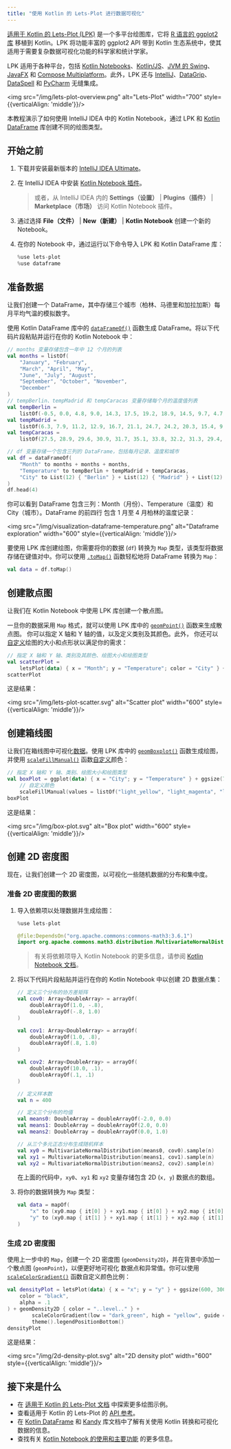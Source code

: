 ```yaml
---
title: "使用 Kotlin 的 Lets-Plot 进行数据可视化"
---
```

[适用于 Kotlin 的 Lets-Plot (LPK)](https://lets-plot.org/kotlin/get-started.html) 是一个多平台绘图库，它将 [R 语言的 ggplot2 库](https://ggplot2.tidyverse.org/) 移植到 Kotlin。LPK 将功能丰富的 ggplot2 API 带到 Kotlin 生态系统中，使其适用于需要复杂数据可视化功能的科学家和统计学家。

LPK 适用于各种平台，包括 [Kotlin Notebooks](data-analysis-overview.md#notebooks)、[Kotlin/JS](js-overview.md)、[JVM 的 Swing](https://docs.oracle.com/javase/8/docs/technotes/guides/swing/)、[JavaFX](https://openjfx.io/) 和 [Compose Multiplatform](https://www.jetbrains.com/lp/compose-multiplatform/)。此外，LPK 还与 [IntelliJ](https://www.jetbrains.com/idea/)、[DataGrip](https://www.jetbrains.com/datagrip/)、[DataSpell](https://www.jetbrains.com/dataspell/) 和 [PyCharm](https://www.jetbrains.com/pycharm/) 无缝集成。

<img src="/img/lets-plot-overview.png" alt="Lets-Plot" width="700" style={{verticalAlign: 'middle'}}/>

本教程演示了如何使用 IntelliJ IDEA 中的 Kotlin Notebook，通过 LPK 和 [Kotlin DataFrame](https://kotlin.github.io/dataframe/gettingstarted.html) 库创建不同的绘图类型。

## 开始之前

1. 下载并安装最新版本的 [IntelliJ IDEA Ultimate](https://www.jetbrains.com/idea/download/?section=mac)。
2. 在 IntelliJ IDEA 中安装 [Kotlin Notebook 插件](https://plugins.jetbrains.com/plugin/16340-kotlin-notebook)。

   > 或者，从 IntelliJ IDEA 内的 **Settings（设置）** | **Plugins（插件）** | **Marketplace（市场）** 访问 Kotlin Notebook 插件。
   >
   

3. 通过选择 **File（文件）** | **New（新建）** | **Kotlin Notebook** 创建一个新的 Notebook。
4. 在你的 Notebook 中，通过运行以下命令导入 LPK 和 Kotlin DataFrame 库：

    ```kotlin
    %use lets-plot
    %use dataframe
    ```

## 准备数据

让我们创建一个 DataFrame，其中存储三个城市（柏林、马德里和加拉加斯）每月平均气温的模拟数字。

使用 Kotlin DataFrame 库中的 [`dataFrameOf()`](https://kotlin.github.io/dataframe/createdataframe.html#dataframeof) 函数生成 DataFrame。将以下代码片段粘贴并运行在你的 Kotlin Notebook 中：

```kotlin
// months 变量存储包含一年中 12 个月的列表
val months = listOf(
    "January", "February",
    "March", "April", "May",
    "June", "July", "August",
    "September", "October", "November",
    "December"
)
// tempBerlin、tempMadrid 和 tempCaracas 变量存储每个月的温度值列表
val tempBerlin =
    listOf(-0.5, 0.0, 4.8, 9.0, 14.3, 17.5, 19.2, 18.9, 14.5, 9.7, 4.7, 1.0)
val tempMadrid =
    listOf(6.3, 7.9, 11.2, 12.9, 16.7, 21.1, 24.7, 24.2, 20.3, 15.4, 9.9, 6.6)
val tempCaracas =
    listOf(27.5, 28.9, 29.6, 30.9, 31.7, 35.1, 33.8, 32.2, 31.3, 29.4, 28.9, 27.6)

// df 变量存储一个包含三列的 DataFrame，包括每月记录、温度和城市
val df = dataFrameOf(
    "Month" to months + months + months,
    "Temperature" to tempBerlin + tempMadrid + tempCaracas,
    "City" to List(12) { "Berlin" } + List(12) { "Madrid" } + List(12) { "Caracas" }
)
df.head(4)
```

你可以看到 DataFrame 包含三列：Month（月份）、Temperature（温度）和 City（城市）。DataFrame 的前四行
包含 1 月至 4 月柏林的温度记录：

<img src="/img/visualization-dataframe-temperature.png" alt="Dataframe exploration" width="600" style={{verticalAlign: 'middle'}}/>

要使用 LPK 库创建绘图，你需要将你的数据 (`df`) 转换为 `Map` 类型，该类型将数据存储在键值对中。你可以使用 [`.toMap()`](https://kotlinlang.org/api/latest/jvm/stdlib/kotlin.collections/to-map.html) 函数轻松地将 DataFrame 转换为 `Map`：

```kotlin
val data = df.toMap()
```

## 创建散点图

让我们在 Kotlin Notebook 中使用 LPK 库创建一个散点图。

一旦你的数据采用 `Map` 格式，就可以使用 LPK 库中的 [`geomPoint()`](https://lets-plot.org/kotlin/api-reference/-lets--plot--kotlin/org.jetbrains.letsPlot.geom/geom-point/index.html) 函数来生成散点图。
你可以指定 X 轴和 Y 轴的值，以及定义类别及其颜色。此外，
你还可以[自定义](https://lets-plot.org/kotlin/aesthetics.html#point-shapes)绘图的大小和点形状以满足你的需求：

```kotlin
// 指定 X 轴和 Y 轴、类别及其颜色、绘图大小和绘图类型
val scatterPlot =
    letsPlot(data) { x = "Month"; y = "Temperature"; color = "City" } + ggsize(600, 500) + geomPoint(shape = 15)
scatterPlot
```

这是结果：

<img src="/img/lets-plot-scatter.svg" alt="Scatter plot" width="600" style={{verticalAlign: 'middle'}}/>

## 创建箱线图

让我们在箱线图中可视化[数据](#prepare-the-data)。使用 LPK 库中的 [`geomBoxplot()`](https://lets-plot.org/kotlin/api-reference/-lets--plot--kotlin/org.jetbrains.letsPlot.geom/geom-boxplot.html)
函数生成绘图，并使用 [`scaleFillManual()`](https://lets-plot.org/kotlin/api-reference/-lets--plot--kotlin/org.jetbrains.letsPlot.scale/scale-fill-manual.html) 函数[自定义](https://lets-plot.org/kotlin/aesthetics.html#point-shapes)颜色：

```kotlin
// 指定 X 轴和 Y 轴、类别、绘图大小和绘图类型
val boxPlot = ggplot(data) { x = "City"; y = "Temperature" } + ggsize(700, 500) + geomBoxplot { fill = "City" } +
    // 自定义颜色        
    scaleFillManual(values = listOf("light_yellow", "light_magenta", "light_green"))
boxPlot
```

这是结果：

<img src="/img/box-plot.svg" alt="Box plot" width="600" style={{verticalAlign: 'middle'}}/>

## 创建 2D 密度图

现在，让我们创建一个 2D 密度图，以可视化一些随机数据的分布和集中度。

### 准备 2D 密度图的数据

1. 导入依赖项以处理数据并生成绘图：

   ```kotlin
   %use lets-plot

   @file:DependsOn("org.apache.commons:commons-math3:3.6.1")
   import org.apache.commons.math3.distribution.MultivariateNormalDistribution
   ```

   > 有关将依赖项导入 Kotlin Notebook 的更多信息，请参阅 [Kotlin Notebook 文档](https://www.jetbrains.com/help/idea/kotlin-notebook.html#add-dependencies)。
   > 

2. 将以下代码片段粘贴并运行在你的 Kotlin Notebook 中以创建 2D 数据点集：

   ```kotlin
   // 定义三个分布的协方差矩阵
   val cov0: Array<DoubleArray> = arrayOf(
       doubleArrayOf(1.0, -.8),
       doubleArrayOf(-.8, 1.0)
   )
   
   val cov1: Array<DoubleArray> = arrayOf(
       doubleArrayOf(1.0, .8),
       doubleArrayOf(.8, 1.0)
   )
   
   val cov2: Array<DoubleArray> = arrayOf(
       doubleArrayOf(10.0, .1),
       doubleArrayOf(.1, .1)
   )
   
   // 定义样本数
   val n = 400
   
   // 定义三个分布的均值
   val means0: DoubleArray = doubleArrayOf(-2.0, 0.0)
   val means1: DoubleArray = doubleArrayOf(2.0, 0.0)
   val means2: DoubleArray = doubleArrayOf(0.0, 1.0)
   
   // 从三个多元正态分布生成随机样本
   val xy0 = MultivariateNormalDistribution(means0, cov0).sample(n)
   val xy1 = MultivariateNormalDistribution(means1, cov1).sample(n)
   val xy2 = MultivariateNormalDistribution(means2, cov2).sample(n)
   ```

   在上面的代码中，`xy0`、`xy1` 和 `xy2` 变量存储包含 2D (`x, y`) 数据点的数组。

3. 将你的数据转换为 `Map` 类型：

   ```kotlin
   val data = mapOf(
       "x" to (xy0.map { it[0] } + xy1.map { it[0] } + xy2.map { it[0] }).toList(),
       "y" to (xy0.map { it[1] } + xy1.map { it[1] } + xy2.map { it[1] }).toList()
   )
   ```

### 生成 2D 密度图

使用上一步中的 `Map`，创建一个 2D 密度图 (`geomDensity2D`)，并在背景中添加一个散点图 (`geomPoint`)，以便更好地可视化
数据点和异常值。你可以使用 [`scaleColorGradient()`](https://lets-plot.org/kotlin/api-reference/-lets--plot--kotlin/org.jetbrains.letsPlot.scale/scale-color-gradient.html) 函数自定义颜色比例：

```kotlin
val densityPlot = letsPlot(data) { x = "x"; y = "y" } + ggsize(600, 300) + geomPoint(
    color = "black",
    alpha = .1
) + geomDensity2D { color = "..level.." } +
        scaleColorGradient(low = "dark_green", high = "yellow", guide = guideColorbar(barHeight = 10, barWidth = 300)) +
        theme().legendPositionBottom()
densityPlot
```

这是结果：

<img src="/img/2d-density-plot.svg" alt="2D density plot" width="600" style={{verticalAlign: 'middle'}}/>

## 接下来是什么

* 在 [适用于 Kotlin 的 Lets-Plot 文档](https://lets-plot.org/kotlin/charts.html) 中探索更多绘图示例。
* 查看适用于 Kotlin 的 Lets-Plot 的 [API 参考](https://lets-plot.org/kotlin/api-reference/)。
* 在 [Kotlin DataFrame](https://kotlin.github.io/dataframe/info.html) 和 [Kandy](https://kotlin.github.io/kandy/welcome.html) 库文档中了解有关使用 Kotlin 转换和可视化数据的信息。
* 查找有关 [Kotlin Notebook 的使用和主要功能](https://www.jetbrains.com/help/idea/kotlin-notebook.html) 的更多信息。